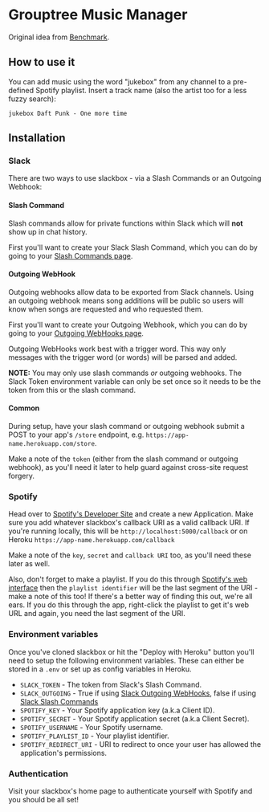 # Grouptree Music Manager 
Original idea from [Benchmark](http://benchmark.co.uk).

## How to use it
 You can add music using the word "jukebox" from any channel to a pre-defined Spotify playlist. Insert a track name (also the artist too for a less fuzzy search):

    jukebox Daft Punk - One more time
## Installation

### Slack

There are two ways to use slackbox - via a Slash Commands or an Outgoing Webhook:

#### Slash Command

Slash commands allow for private functions within Slack which will **not** show up in chat history.

First you'll want to create your Slack Slash Command, which you can do by going to your [Slash Commands page](https://my.slack.com/services/new/slash-commands).

#### Outgoing WebHook

Outgoing webhooks allow data to be exported from Slack channels. Using an outgoing webhook means song additions will be public so users will know when songs are requested and who requested them.

First you'll want to create your Outgoing Webhook, which you can do by going to your [Outgoing WebHooks page](https://my.slack.com/services/new/outgoing-webhook).

Outgoing WebHooks work best with a trigger word. This way only messages with the trigger word (or words) will be parsed and added.

**NOTE:** You may only use slash commands _or_ outgoing webhooks. The Slack Token environment variable can only be set once so it needs to be the token from this or the slash command.

#### Common

During setup, have your slash command or outgoing webhook submit a POST to your app's `/store` endpoint, e.g. `https://app-name.herokuapp.com/store`.

Make a note of the `token` (either from the slash command or outgoing webhook), as you'll need it later to help guard against cross-site request forgery.

### Spotify

Head over to [Spotify's Developer Site](http://developer.spotify.com) and create a new Application. Make sure you add whatever slackbox's callback URI as a valid callback URI. If you're running locally, this will be `http://localhost:5000/callback` or on Heroku `https://app-name.herokuapp.com/callback`

Make a note of the `key`, `secret` and `callback URI` too, as you'll need these later as well.

Also, don't forget to make a playlist. If you do this through [Spotify's web interface](http://play.spotify.com) then the `playlist identifier` will be the last segment of the URI - make a note of this too! If there's a better way of finding this out, we're all ears. If you do this through the app, right-click the playlist to get it's web URL and again, you need the last segment of the URI.

### Environment variables

Once you've cloned slackbox or hit the "Deploy with Heroku" button you'll need to setup the following environment variables. These can either be stored in a `.env` or set up as config variables in Heroku.

* `SLACK_TOKEN` - The token from Slack's Slash Command.
* `SLACK_OUTGOING` - True if using [Slack Outgoing WebHooks](https://my.slack.com/services/new/outgoing-webhook), false if using [Slack Slash Commands](https://my.slack.com/services/new/slash-commands)
* `SPOTIFY_KEY` - Your Spotify application key (a.k.a Client ID).
* `SPOTIFY_SECRET` - Your Spotify application secret (a.k.a Client Secret).
* `SPOTIFY_USERNAME` - Your Spotify username.
* `SPOTIFY_PLAYLIST_ID` - Your playlist identifier.
* `SPOTIFY_REDIRECT_URI` - URI to redirect to once your user has allowed the application's permissions.

### Authentication

Visit your slackbox's home page to authenticate yourself with Spotify and you should be all set!
